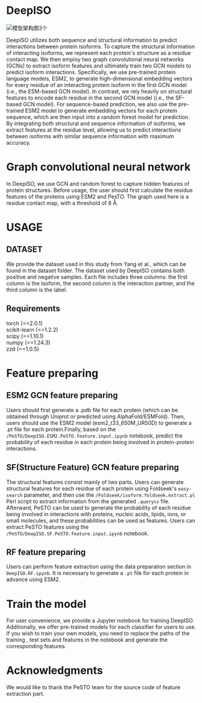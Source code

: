 # DeepISO
![模型架构图3个](https://github.com/user-attachments/assets/7875dffc-4ced-4af2-b3f6-3e4fa607c760)

DeepISO utilizes both sequence and structural information to predict interactions between protein isoforms. To capture the structural information of interacting isoforms, we represent each protein's structure as a residue contact map. We then employ two graph convolutional neural networks (GCNs) to extract isoform features and ultimately train two GCN models to predict isoform interactions. Specifically, we use pre-trained protein language models, ESM2, to generate high-dimensional embedding vectors for every residue of an interacting protein isoform in the first GCN model (i.e., the ESM-based GCN model). In contrast, we rely heavily on structural features to encode each residue in the second GCN model (i.e., the SF-based GCN model). For sequence-based prediction, we also use the pre-trained ESM2 model to generate embedding vectors for each protein sequence, which are then input into a random forest model for prediction. By integrating both structural and sequence information of isoforms, we extract features at the residue level, allowing us to predict interactions between isoforms with similar sequence information with maximum accuracy.

# Graph convolutional neural network
 In DeepISO, we use GCN and random forest to capture hidden features of protein structures. Before usage, the user should first calculate the residue features of the proteins using ESM2 and PesTO. The graph used here is a residue contact map, with a threshold of 8 Å.

# USAGE
## DATASET
We provide the dataset used in this study from Yang et al., which can be found in the dataset folder. The dataset used by DeepISO contains both positive and negative samples. Each file includes three columns: the first column is the Isoform, the second column is the interaction partner, and the third column is the label.
## Requirements
torch (==2.0.1)<br/>
scikit-learn (==1.2.2)<br/>
scipy (==1.10.1)<br/>
numpy (==1.24.3)<br/>
zzd (==1.0.5)<br/>

# Feature preparing
## ESM2 GCN feature preparing
Users should first generate a .pdb file for each protein (which can be obtained through Uniprot or predicted using AlphaFold/ESMFold). Then, users should use the ESM2 model (esm2_t33_650M_UR50D) to generate a .pt file for each protein.Finally, based on the `/PeSTO/DeepISO.ESM2.PeSTO.feature.input.ipynb` notebook, predict the probability of each residue in each protein being involved in protein-protein interactions.
## SF(Structure Feature) GCN feature preparing
The structural features consist mainly of two parts. Users can generate structural features for each residue of each protein using Foldseek's `easy-search` parameter, and then use the `/Foldseek/isoform.foldseek.extract.pl` Perl script to extract information from the generated `.queryss` file. Afterward, PeSTO can be used to generate the probability of each residue being involved in interactions with proteins, nucleic acids, lipids, ions, or small molecules, and these probabilities can be used as features. Users can extract PeSTO features using the `/PeSTO/DeepISO.SF.PeSTO.feature.input.ipynb` notebook.
## RF feature preparing
Users can perform feature extraction using the data preparation section in `DeepISO.RF.ipynb`. It is necessary to generate a `.pt` file for each protein in advance using ESM2.

# Train the model
For user convenience, we provide a Jupyter notebook for training DeepISO. Additionally, we offer pre-trained models for each classifier for users to use. If you wish to train your own models, you need to replace the paths of the training , test sets and features in the notebook and generate the corresponding features.

# Acknowledgments
We would like to thank the PeSTO team for the source code of feature extraction part.





